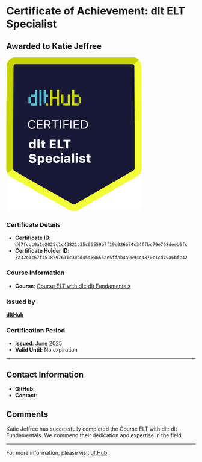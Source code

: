 
# Certificate of Achievement: dlt ELT Specialist

## Awarded to **Katie Jeffree**

![Course Image](../badges/dlt_ELT_specialist.png)

### Certificate Details
- **Certificate ID**: `d07fccc0a1e2025c1c43821c35c66559b7f19e926b74c34ffbc79e768deeb6fc`
- **Certificate Holder ID**: `3a32e1c67f4518797611c30bd45460655ae5ffab4a9694c4870c1cd19a6bfc42`

### Course Information
- **Course**: [Course ELT with dlt: dlt Fundamentals](https://github.com/dlt-hub/dlthub-education/tree/main/courses/dlt_fundamentals_dec_2024)

### Issued by
[**dltHub**](https://dlthub.com/) 

### Certification Period
- **Issued**: June 2025
- **Valid Until**: No expiration

---

## Contact Information
- **GitHub**: 
- **Contact**: 

## Comments
Katie Jeffree has successfully completed the Course ELT with dlt: dlt Fundamentals. We commend their dedication and expertise in the field.

---

For more information, please visit [dltHub](https://dlthub.com/).
    